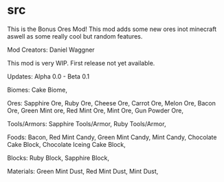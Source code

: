 # src
This is the Bonus Ores Mod!
This mod adds some new ores inot minecraft aswell as some really cool but random features. 

Mod Creators:
Daniel Waggner

This mod is very WIP. First release not yet available.

Updates:
Alpha 0.0 - Beta 0.1

Biomes:
Cake Biome,

Ores:
Sapphire Ore,
Ruby Ore,
Cheese Ore,
Carrot Ore,
Melon Ore,
Bacon Ore,
Green Mint ore,
Red Mint Ore,
Mint Ore,
Gun Powder Ore,

Tools/Armors:
Sapphire Tools/Armor,
Ruby Tools/Armor,

Foods:
Bacon,
Red Mint Candy,
Green Mint Candy,
Mint Candy,
Chocolate Cake Block,
Chocolate Iceing Cake Block,

Blocks:
Ruby Block,
Sapphire Block,

Materials:
Green Mint Dust,
Red Mint Dust,
Mint Dust,
